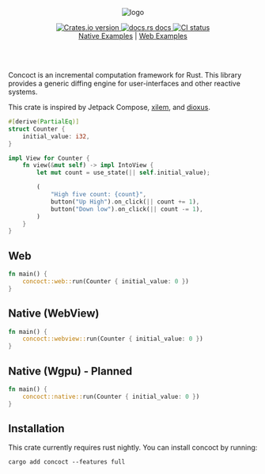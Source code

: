 <p align="center">
  <img alt="logo" src="./logo.png">
</p>

<div align="center">
 <a href="https://crates.io/crates/concoct">
    <img src="https://img.shields.io/crates/v/concoct?style=flat-square"
    alt="Crates.io version" />
  </a>
  <a href="https://docs.rs/concoct">
    <img src="https://img.shields.io/badge/docs-latest-blue.svg?style=flat-square"
      alt="docs.rs docs" />
  </a>
   <a href="https://github.com/concoct-rs/concoct/actions">
    <img src="https://github.com/matthunz/concoct/actions/workflows/rust.yml/badge.svg"
      alt="CI status" />
  </a>
</div>

<div align="center">
 <a href="https://github.com/concoct-rs/concoct/tree/main/concoct_examples">Native Examples</a>
  |
 <a href="https://github.com/concoct-rs/concoct/tree/main/web_examples">Web Examples</a>
</div>

<br /><br />

Concoct is an incremental computation framework for Rust.
This library provides a generic diffing engine for user-interfaces and other reactive systems.

This crate is inspired by Jetpack Compose, [xilem](https://github.com/linebender/xilem), and [dioxus](https://github.com/dioxuslabs/dioxus).


```rust
#[derive(PartialEq)]
struct Counter {
    initial_value: i32,
}

impl View for Counter {
    fn view(&mut self) -> impl IntoView {
        let mut count = use_state(|| self.initial_value);

        (
            "High five count: {count}",
            button("Up High").on_click(|| count += 1),
            button("Down low").on_click(|| count -= 1),
        )
    }
}
```

## Web
```rust
fn main() {
    concoct::web::run(Counter { initial_value: 0 })
}
```

## Native (WebView)
```rust
fn main() {
    concoct::webview::run(Counter { initial_value: 0 })
}
```

## Native (Wgpu) - Planned
```rust
fn main() {
    concoct::native::run(Counter { initial_value: 0 })
}
```

## Installation
This crate currently requires rust nightly.
You can install concoct by running:
```
cargo add concoct --features full
```
